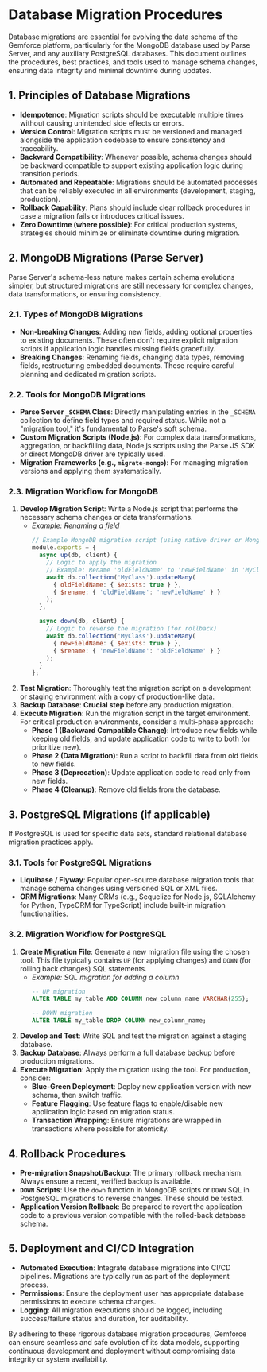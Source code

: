 # Database Migration Procedures

Database migrations are essential for evolving the data schema of the Gemforce platform, particularly for the MongoDB database used by Parse Server, and any auxiliary PostgreSQL databases. This document outlines the procedures, best practices, and tools used to manage schema changes, ensuring data integrity and minimal downtime during updates.

## 1. Principles of Database Migrations

*   **Idempotence**: Migration scripts should be executable multiple times without causing unintended side effects or errors.
*   **Version Control**: Migration scripts must be versioned and managed alongside the application codebase to ensure consistency and traceability.
*   **Backward Compatibility**: Whenever possible, schema changes should be backward compatible to support existing application logic during transition periods.
*   **Automated and Repeatable**: Migrations should be automated processes that can be reliably executed in all environments (development, staging, production).
*   **Rollback Capability**: Plans should include clear rollback procedures in case a migration fails or introduces critical issues.
*   **Zero Downtime (where possible)**: For critical production systems, strategies should minimize or eliminate downtime during migration.

## 2. MongoDB Migrations (Parse Server)

Parse Server's schema-less nature makes certain schema evolutions simpler, but structured migrations are still necessary for complex changes, data transformations, or ensuring consistency.

### 2.1. Types of MongoDB Migrations

*   **Non-breaking Changes**: Adding new fields, adding optional properties to existing documents. These often don't require explicit migration scripts if application logic handles missing fields gracefully.
*   **Breaking Changes**: Renaming fields, changing data types, removing fields, restructuring embedded documents. These require careful planning and dedicated migration scripts.

### 2.2. Tools for MongoDB Migrations

*   **Parse Server `_SCHEMA` Class**: Directly manipulating entries in the `_SCHEMA` collection to define field types and required status. While not a "migration tool," it's fundamental to Parse's soft schema.
*   **Custom Migration Scripts (Node.js)**: For complex data transformations, aggregation, or backfilling data, Node.js scripts using the Parse JS SDK or direct MongoDB driver are typically used.
*   **Migration Frameworks (e.g., `migrate-mongo`)**: For managing migration versions and applying them systematically.

### 2.3. Migration Workflow for MongoDB

1.  **Develop Migration Script**: Write a Node.js script that performs the necessary schema changes or data transformations.
    *   *Example: Renaming a field*
        ```javascript
        // Example MongoDB migration script (using native driver or Mongoose)
        module.exports = {
          async up(db, client) {
            // Logic to apply the migration
            // Example: Rename 'oldFieldName' to 'newFieldName' in 'MyClass'
            await db.collection('MyClass').updateMany(
              { oldFieldName: { $exists: true } },
              { $rename: { 'oldFieldName': 'newFieldName' } }
            );
          },

          async down(db, client) {
            // Logic to reverse the migration (for rollback)
            await db.collection('MyClass').updateMany(
              { newFieldName: { $exists: true } },
              { $rename: { 'newFieldName': 'oldFieldName' } }
            );
          }
        };
        ```
2.  **Test Migration**: Thoroughly test the migration script on a development or staging environment with a copy of production-like data.
3.  **Backup Database**: **Crucial step** before any production migration.
4.  **Execute Migration**: Run the migration script in the target environment. For critical production environments, consider a multi-phase approach:
    *   **Phase 1 (Backward Compatible Change)**: Introduce new fields while keeping old fields, and update application code to write to both (or prioritize new).
    *   **Phase 2 (Data Migration)**: Run a script to backfill data from old fields to new fields.
    *   **Phase 3 (Deprecation)**: Update application code to read only from new fields.
    *   **Phase 4 (Cleanup)**: Remove old fields from the database.

## 3. PostgreSQL Migrations (if applicable)

If PostgreSQL is used for specific data sets, standard relational database migration practices apply.

### 3.1. Tools for PostgreSQL Migrations

*   **Liquibase / Flyway**: Popular open-source database migration tools that manage schema changes using versioned SQL or XML files.
*   **ORM Migrations**: Many ORMs (e.g., Sequelize for Node.js, SQLAlchemy for Python, TypeORM for TypeScript) include built-in migration functionalities.

### 3.2. Migration Workflow for PostgreSQL

1.  **Create Migration File**: Generate a new migration file using the chosen tool. This file typically contains `UP` (for applying changes) and `DOWN` (for rolling back changes) SQL statements.
    *   *Example: SQL migration for adding a column*
        ```sql
        -- UP migration
        ALTER TABLE my_table ADD COLUMN new_column_name VARCHAR(255);

        -- DOWN migration
        ALTER TABLE my_table DROP COLUMN new_column_name;
        ```
2.  **Develop and Test**: Write SQL and test the migration against a staging database.
3.  **Backup Database**: Always perform a full database backup before production migrations.
4.  **Execute Migration**: Apply the migration using the tool. For production, consider:
    *   **Blue-Green Deployment**: Deploy new application version with new schema, then switch traffic.
    *   **Feature Flagging**: Use feature flags to enable/disable new application logic based on migration status.
    *   **Transaction Wrapping**: Ensure migrations are wrapped in transactions where possible for atomicity.

## 4. Rollback Procedures

*   **Pre-migration Snapshot/Backup**: The primary rollback mechanism. Always ensure a recent, verified backup is available.
*   **`DOWN` Scripts**: Use the `down` function in MongoDB scripts or `DOWN` SQL in PostgreSQL migrations to reverse changes. These should be tested.
*   **Application Version Rollback**: Be prepared to revert the application code to a previous version compatible with the rolled-back database schema.

## 5. Deployment and CI/CD Integration

*   **Automated Execution**: Integrate database migrations into CI/CD pipelines. Migrations are typically run as part of the deployment process.
*   **Permissions**: Ensure the deployment user has appropriate database permissions to execute schema changes.
*   **Logging**: All migration executions should be logged, including success/failure status and duration, for auditability.

By adhering to these rigorous database migration procedures, Gemforce can ensure seamless and safe evolution of its data models, supporting continuous development and deployment without compromising data integrity or system availability.